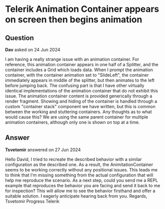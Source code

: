 # Telerik Animation Container appears on screen then begins animation

## Question

**Dav** asked on 24 Jun 2024

I am having a really strange issue with an animation container. For reference, this animation container appears in one half of a Splitter, and the container includes a Grid which loads data. When I prompt the animation container, with the container animation set to "SlideLeft", the container immediately appears in middle of the splitter, but then animates to the left before jumping back. The confusing part is that I have other virtually identical implementations of the animation container that do not exhibit this issue. The animation container content is provided generically through a render fragment. Showing and hiding of the container is handled through a custom "container stack" component we have written, but this is common between the working and stuttering containers. Any thoughts as to what would cause this? We are using the same parent container for multiple animation containers, although only one is shown on top at a time.

## Answer

**Tsvetomir** answered on 27 Jun 2024

Hello David, I tried to recreate the described behavior with a similar configuration as the described one. As a result, the AnimitationContainer seems to be working correctly without any positional issues. This leads me to think that I'm missing something from the actual configuration that will help me reproduce the scenario. As a next step, could you send me a REPL example that reproduces the behavior you are facing and send it back to me for inspection? This will allow me to see the behavior firsthand and offer a suitable solution. I eagerly anticipate hearing back from you. Regards, Tsvetomir Progress Telerik
